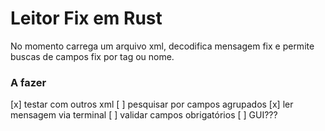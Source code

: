 # Leitor Fix em Rust
No momento carrega um arquivo xml, decodifica mensagem fix e permite buscas de campos fix por tag ou nome.

### A fazer
[x] testar com outros xml
[ ] pesquisar por campos agrupados 
[x] ler mensagem via terminal
[ ] validar campos obrigatórios
[ ] GUI???
